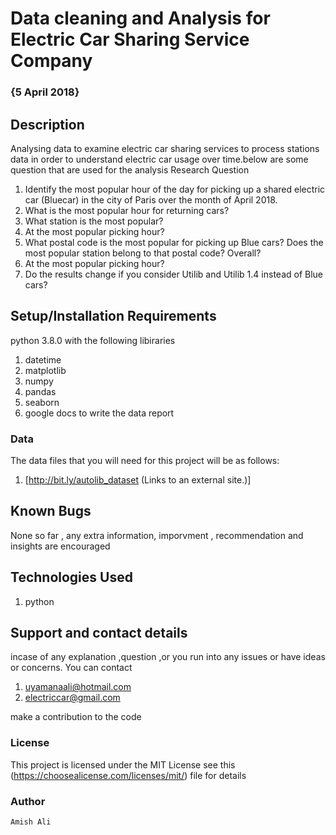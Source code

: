 # Data cleaning and Analysis for Electric Car Sharing Service Company
### {5 April 2018}
## Description
Analysing data to examine electric car sharing services to process stations data in order to understand electric car usage over time.below are some question that are used for the analysis
Research Question

1. Identify the most popular hour of the day for picking up a shared electric car (Bluecar) in the city of      Paris over the month of April 2018.
2. What is the most popular hour for returning cars?
3. What station is the most popular?
4. At the most popular picking hour?
5. What postal code is the most popular for picking up Blue cars? Does the most popular station belong to that  postal code?
Overall?
6. At the most popular picking hour?
7. Do the results change if you consider Utilib and Utilib 1.4 instead of Blue cars? 

## Setup/Installation Requirements
python 3.8.0 with the following libiraries
1. datetime
2. matplotlib
3. numpy
4. pandas
5. seaborn
6. google docs to write the data report

### Data 
The data files that you will need for this project will be as follows: 
1. [http://bit.ly/autolib_dataset (Links to an external site.)]


## Known Bugs
None so far , any extra information, imporvment , recommendation and insights are encouraged

## Technologies Used
1. python

## Support and contact details
incase of any explanation ,question ,or you run into any issues or have ideas or concerns. You can contact
 
 1. uyamanaali@hotmail.com
 2. electriccar@gmail.com

make a contribution to the code

### License

This project is licensed under the MIT License see this (https://choosealicense.com/licenses/mit/) file for details

### Author
    Amish Ali


